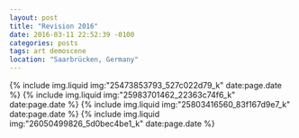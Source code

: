 ```yaml
---
layout: post
title: "Revision 2016"
date: 2016-03-11 22:52:39 -0100
categories: posts
tags: art demoscene
location: "Saarbrücken, Germany"
---
```


{% include img.liquid img:"25473853793_527c022d79_k" date:page.date %}
{% include img.liquid img:"25983701462_22363c74f6_k" date:page.date %}
{% include img.liquid img:"25803416560_83f167d9e7_k" date:page.date %}
{% include img.liquid img:"26050499826_5d0bec4be1_k" date:page.date %}
